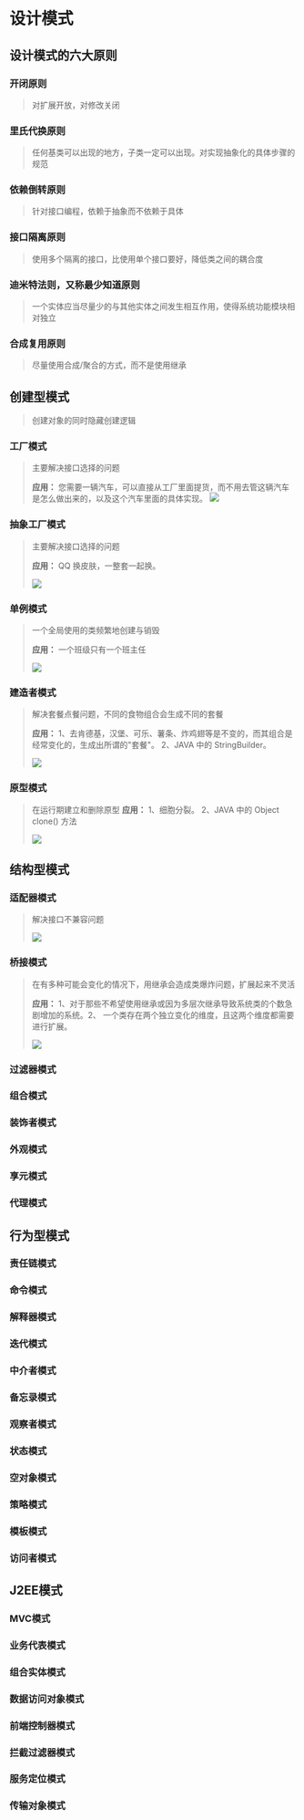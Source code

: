 # 设计模式

## 设计模式的六大原则

### 开闭原则

> 对扩展开放，对修改关闭

### 里氏代换原则

> 任何基类可以出现的地方，子类一定可以出现。对实现抽象化的具体步骤的规范

### 依赖倒转原则

> 针对接口编程，依赖于抽象而不依赖于具体

### 接口隔离原则

> 使用多个隔离的接口，比使用单个接口要好，降低类之间的耦合度

### 迪米特法则，又称最少知道原则

> 一个实体应当尽量少的与其他实体之间发生相互作用，使得系统功能模块相对独立

### 合成复用原则

> 尽量使用合成/聚合的方式，而不是使用继承

## 创建型模式

> 创建对象的同时隐藏创建逻辑

### 工厂模式

> 主要解决接口选择的问题 
>
> **应用：** 您需要一辆汽车，可以直接从工厂里面提货，而不用去管这辆汽车是怎么做出来的，以及这个汽车里面的具体实现。 ![](https://www.runoob.com/wp-content/uploads/2014/08/AB6B814A-0B09-4863-93D6-1E22D6B07FF8.jpg )

### 抽象工厂模式

> 主要解决接口选择的问题 
>
> **应用：** QQ 换皮肤，一整套一起换。 
>
> ![](https://www.runoob.com/wp-content/uploads/2014/08/3E13CDD1-2CD2-4C66-BD33-DECBF172AE03.jpg )

### 单例模式

> 一个全局使用的类频繁地创建与销毁 
>
> **应用：** 一个班级只有一个班主任 
>
> ![](https://www.runoob.com/wp-content/uploads/2014/08/62576915-36E0-4B67-B078-704699CA980A.jpg )

### 建造者模式

>解决套餐点餐问题，不同的食物组合会生成不同的套餐
>
>**应用：**  1、去肯德基，汉堡、可乐、薯条、炸鸡翅等是不变的，而其组合是经常变化的，生成出所谓的"套餐"。 2、JAVA 中的 StringBuilder。 
>
>![](https://www.runoob.com/wp-content/uploads/2014/08/builder_pattern_uml_diagram.jpg )

### 原型模式

> 在运行期建立和删除原型 
> **应用：** 1、细胞分裂。 2、JAVA 中的 Object clone() 方法
>
> ![](https://www.runoob.com/wp-content/uploads/2014/08/prototype_pattern_uml_diagram.jpg )

## 结构型模式

### 适配器模式

> 解决接口不兼容问题
>
> ![](https://www.runoob.com/wp-content/uploads/2014/08/adapter_pattern_uml_diagram.jpg )

 

### 桥接模式

> 在有多种可能会变化的情况下，用继承会造成类爆炸问题，扩展起来不灵活 
>
> **应用：** 1、对于那些不希望使用继承或因为多层次继承导致系统类的个数急剧增加的系统。2、 一个类存在两个独立变化的维度，且这两个维度都需要进行扩展。 
>
> ![](https://www.runoob.com/wp-content/uploads/2014/08/bridge_pattern_uml_diagram.jpg )

### 过滤器模式

### 组合模式

### 装饰者模式

### 外观模式

### 享元模式

### 代理模式

## 行为型模式

### 责任链模式

### 命令模式

### 解释器模式

### 迭代模式

### 中介者模式

### 备忘录模式

### 观察者模式

### 状态模式

### 空对象模式

### 策略模式

### 模板模式

### 访问者模式

## J2EE模式

### MVC模式

### 业务代表模式

### 组合实体模式

### 数据访问对象模式

### 前端控制器模式

### 拦截过滤器模式

### 服务定位模式

### 传输对象模式

